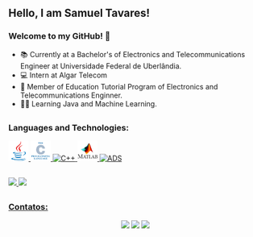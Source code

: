 ## Hello, I am Samuel Tavares! 
### Welcome to my GitHub! 👋

- 📚 Currently at a Bachelor's of Electronics and Telecommunications Engineer at Universidade Federal de Uberlândia.
- 💻 Intern at Algar Telecom
- 🔧 Member of Education Tutorial Program of Electronics and Telecommunications Enginner.
- 👨‍💻 Learning Java and Machine Learning.

##

<h3 align="left">Languages and Technologies:</h3>
<a href="https://www.java.com" target="_blank"> <img src="https://raw.githubusercontent.com/devicons/devicon/master/icons/java/java-original.svg" alt="java" width="40" height="40"/> </a> <a href="https://docs.microsoft.com/pt-br/cpp/c-language/?view=msvc-160" target="_blank"> <img src="https://raw.githubusercontent.com/github/explore/f3e22f0dca2be955676bc70d6214b95b13354ee8/topics/c/c.png" alt="C" width="40" height="40"/> </a></a> <a href="https://docs.microsoft.com/pt-br/cpp/?view=msvc-160" target="_blank"> <img src="https://upload.wikimedia.org/wikipedia/commons/thumb/1/18/ISO_C%2B%2B_Logo.svg/306px-ISO_C%2B%2B_Logo.svg.png" alt="C++" width="40" height="40"/> </a> <a href="https://www.mathworks.com/help/matlab/" target="_blank"> <img src="https://raw.githubusercontent.com/github/explore/80688e429a7d4ef2fca1e82350fe8e3517d3494d/topics/matlab/matlab.png" alt="Matlab" width="40" height="40"/> </a> <a href="https://www.keysight.com/us/en/products/software/pathwave-design-software/pathwave-advanced-design-system.html" target="_blank"> <img src="https://downloadly.net/wp-content/uploads/2020/03/Advanced-Design-System.png" alt="ADS" width="40" height="40"/> </a>








##
<div>
  <a href="https://github.com/Samucatavares">
  <img height="180em" src="https://github-readme-stats.vercel.app/api/top-langs/?username=Samucatavares&layout=compact&langs_count=7&theme=dark"/>
  <img height="180em" src="https://github-readme-stats.vercel.app/api?username=Samucatavares&show_icons=true&theme=dark&include_all_commits=true&count_private=true"/>
</div>

##
### Contatos:
<div align="center"> 
  <a href="https://www.instagram.com/samucatavares/" target="_blank"><img src="https://img.shields.io/badge/-Instagram-%23E4405F?style=for-the-badge&logo=instagram&logoColor=white" target="_blank"></a> 
  <a href = "mailto:samuelalvestavares0@gmail.com"><img src="https://img.shields.io/badge/-Gmail-%23333?style=for-the-badge&logo=gmail&logoColor=white" target="_blank"></a>
  <a href="https://www.instagram.com/samucatavares" target="_blank"><img src="https://img.shields.io/badge/-LinkedIn-%230077B5?style=for-the-badge&logo=linkedin&logoColor=white" target="_blank"></a> 
</div>


  
